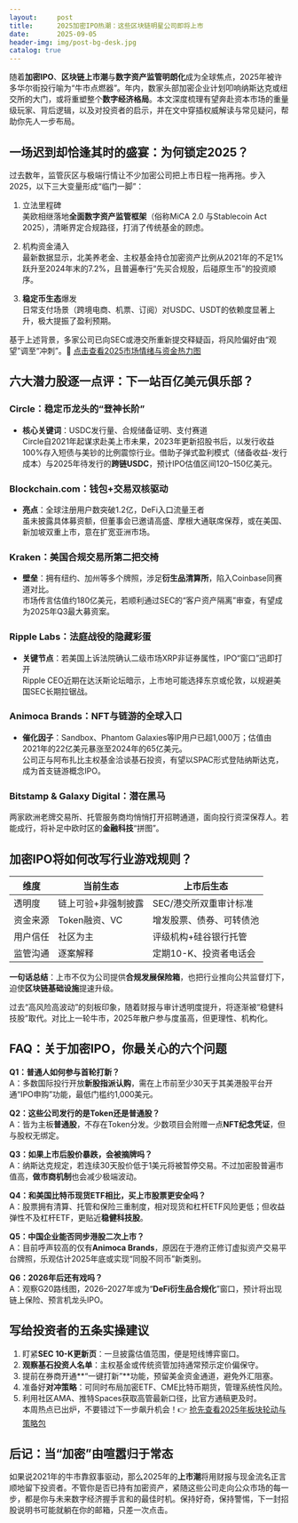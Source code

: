 ```yaml
---
layout:     post
title:      2025加密IPO热潮：这些区块链明星公司即将上市
date:       2025-09-05
header-img: img/post-bg-desk.jpg
catalog: true
---
```


随着**加密IPO**、**区块链上市潮**与**数字资产监管明朗化**成为全球焦点，2025年被许多华尔街投行喻为“牛市点燃器”。年内，数家头部加密企业计划叩响纳斯达克或纽交所的大门，或将重塑整个**数字经济格局**。本文深度梳理有望奔赴资本市场的重量级玩家、背后逻辑，以及对投资者的启示，并在文中穿插权威解读与常见疑问，帮助你先人一步布局。

## 一场迟到却恰逢其时的盛宴：为何锁定2025？

过去数年，监管灰区与极端行情让不少加密公司把上市日程一拖再拖。步入2025，以下三大变量形成“临门一脚”：

1. 立法里程碑  
   美欧相继落地**全面数字资产监管框架**（俗称MiCA 2.0 与Stablecoin Act 2025），清晰界定合规路径，打消了传统基金的顾虑。

2. 机构资金涌入  
   最新数据显示，北美养老金、主权基金持仓加密资产比例从2021年的不足1%跃升至2024年末的7.2%，且普遍奉行“先买合规股，后碰原生币”的投资顺序。

3. **稳定币生态**爆发  
   日常支付场景（跨境电商、机票、订阅）对USDC、USDT的依赖度显著上升，极大提振了盈利预期。

基于上述背景，多家公司已向SEC或港交所重新提交释疑函，将风险偏好由“观望”调至“冲刺”。👀 [点击查看2025市场情绪与资金热力图](https://okxdog.com/)

## 六大潜力股逐一点评：下一站百亿美元俱乐部？

### Circle：稳定币龙头的“登神长阶”
- **核心关键词**：USDC发行量、合规储备证明、支付赛道  
Circle自2021年起谋求赴美上市未果，2023年更新招股书后，以发行收益100%存入短债与美钞的比例震惊行业。借助子弹式盈利模式（储备收益-发行成本）与2025年待发行的**跨链USDC**，预计IPO估值区间120–150亿美元。

### Blockchain.com：钱包+交易双核驱动
- **亮点**：全球注册用户数突破1.2亿，DeFi入口流量王者  
虽未披露具体募资额，但董事会已邀请高盛、摩根大通联席保荐，或在美国、新加坡双重上市，意在扩宽亚洲市场。

### Kraken：美国合规交易所第二把交椅
- **壁垒**：拥有纽约、加州等多个牌照，涉足**衍生品清算所**，陷入Coinbase同赛道对比。  
市场传言估值约180亿美元，若顺利通过SEC的“客户资产隔离”审查，有望成为2025年Q3最大募资案。

### Ripple Labs：法庭战役的隐藏彩蛋
- **关键节点**：若美国上诉法院确认二级市场XRP非证券属性，IPO“窗口”迅即打开  
Ripple CEO近期在达沃斯论坛暗示，上市地可能选择东京或伦敦，以规避美国SEC长期拉锯战。

### Animoca Brands：NFT与链游的全球入口
- **催化因子**：Sandbox、Phantom Galaxies等IP用户已超1,000万；估值由2021年的22亿美元暴涨至2024年的65亿美元。  
公司正与阿布扎比主权基金洽谈基石投资，有望以SPAC形式登陆纳斯达克，成为首支链游概念IPO。

### Bitstamp & Galaxy Digital：潜在黑马
两家欧洲老牌交易所、托管服务商均悄悄打开招聘通道，面向投行资深保荐人。若能成行，将补足中欧时区的**金融科技**“拼图”。

## 加密IPO将如何改写行业游戏规则？

| **维度**               | **当前生态**            | **上市后生态**             |
|------------------------|-------------------------|---------------------------|
| 透明度                 | 链上可验+非强制披露     | SEC/港交所双重审计标准     |
| 资金来源               | Token融资、VC           | 增发股票、债券、可转债池   |
| 用户信任               | 社区为主                | 评级机构+硅谷银行托管      |
| 监管沟通               | 逐案解释                | 定期10-K、投资者电话会      |

**一句话总结**：上市不仅为公司提供**合规发展保险箱**，也把行业推向公共监督灯下，迫使**区块链基础设施**提速升级。  

过去“高风险高波动”的刻板印象，随着财报与审计透明度提升，将逐渐被“稳健科技股”取代。对比上一轮牛市，2025年散户参与度虽高，但更理性、机构化。

## FAQ：关于加密IPO，你最关心的六个问题

**Q1：普通人如何参与首轮打新？**  
A：多数国际投行开放**新股指派认购**，需在上市前至少30天于其美港股平台开通“IPO申购”功能，最低门槛约1,000美元。

**Q2：这些公司发行的是Token还是普通股？**  
A：皆为主板**普通股**，不存在Token分发。少数项目会附赠一点**NFT纪念凭证**，但与股权无绑定。

**Q3：如果上市后股价暴跌，会被摘牌吗？**  
A：纳斯达克规定，若连续30天股价低于1美元将被暂停交易。不过加密股普遍市值高，**做市商机制**也会减少极端波动。

**Q4：和美国比特币现货ETF相比，买上市股票更安全吗？**  
A：股票拥有清算、托管和保险三重制度，相对现货和杠杆ETF风险更低；但收益弹性不及杠杆ETF，更贴近**稳健科技股**。

**Q5：中国企业能否同步港股二次上市？**  
A：目前呼声较高的仅有**Animoca Brands**，原因在于港府正修订虚拟资产交易平台牌照，乐观估计2025年底或实现“同股不同币”新类别。

**Q6：2026年后还有戏吗？**  
A：观察G20路线图，2026–2027年或为“**DeFi衍生品合规化**”窗口，预计将出现链上保险、预言机龙头IPO。

## 写给投资者的五条实操建议

1. 盯紧**SEC 10-K更新页**：一旦披露估值范围，便是短线博弈窗口。  
2. **观察基石投资人名单**：主权基金或传统资管加持通常预示定价偏保守。  
3. 提前在券商开通**“一键打新”**功能，预留美金资金通道，避免外汇阻塞。  
4. 准备好**对冲策略**：可同时布局加密ETF、CME比特币期货，管理系统性风险。  
5. 利用社区AMA、推特Spaces获取高管最新口径，比官方通稿更及时。  
本周热点已出炉，不要错过下一步飙升机会！👉 [抢先查看2025年板块轮动与策略包](https://okxdog.com/)

## 后记：当“加密”由喧嚣归于常态

如果说2021年的牛市靠叙事驱动，那么2025年的**上市潮**将用财报与现金流名正言顺地留下投资者。不管你是否已持有加密资产，紧随这些公司走向公众市场的每一步，都是你与未来数字经济握手言和的最佳时机。保持好奇，保持警惕，下一封招股说明书可能就躺在你的邮箱，只差一次点击。